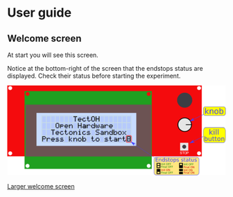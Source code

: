 # User guide


## Welcome screen

At start you will see this screen.

Notice at the bottom-right of the screen that the endstops status are displayed. Check their status before starting the experiment.

![Welcome screen](./lcd_tectoh_p01_welcome_small.png)

[Larger welcome screen](./lcd_tectoh_p01_welcome.png)
